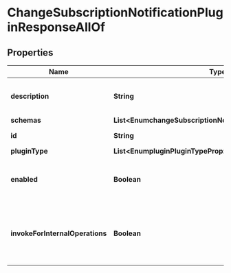 

# ChangeSubscriptionNotificationPluginResponseAllOf


## Properties

| Name | Type | Description | Notes |
|------------ | ------------- | ------------- | -------------|
|**description** | **String** | A description for this Plugin |  [optional] |
|**schemas** | **List&lt;EnumchangeSubscriptionNotificationPluginSchemaUrn&gt;** |  |  [optional] |
|**id** | **String** | Name of the Plugin |  [optional] |
|**pluginType** | **List&lt;EnumpluginPluginTypeProp&gt;** |  |  [optional] |
|**enabled** | **Boolean** | Indicates whether the plug-in is enabled for use. |  [optional] |
|**invokeForInternalOperations** | **Boolean** | Indicates whether the plug-in should be invoked for internal operations. |  [optional] |



